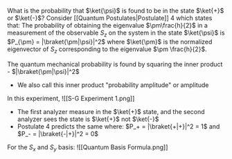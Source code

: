 What is the probability that $\ket{\psi}$ is found to be in the state $\ket{+}$ or  $\ket{-}$? Consider [[Quantum Postulates|Postulate]] 4 which states that:
The probability of obtaining the eigenvalue $\pm\frac{h}{2}$ in a measurement of the observable $S_z$ on the system in the state $\ket{\psi}$ is $P_{\pm} = |\braket{\pm|\psi}|^2$   where $\ket{\pm}$ is the normalized eigenvector of $S_z$ corresponding to the eigenvalue $\pm \frac{h}{2}$. 

The quantum mechanical probability is found by squaring the inner product - $|\braket{\pm|\psi}|^2$ 
- We also call this inner product "probability amplitude" or amplitude

In this experiment,
![[S-G Experiment 1.png]]
- The first analyzer measure in the $\ket{+}$ state, and the second analyzer sees the state is $\ket{+}$ not $\ket{-}$ 
- Postulate 4 predicts the same where: $P_+ = |\braket{+|+}|^2 = 1$ and $P_- = |\braket{-|+}|^2 = 0$  

For the $S_x$ and $S_y$ basis:
![[Quantum Basis Formula.png]]